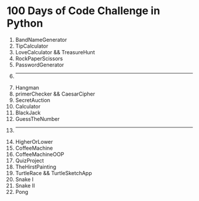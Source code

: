 # 100 Days of Code Challenge in Python 

1. BandNameGenerator 
2. TipCalculator
3. LoveCalculator && TreasureHunt
4. RockPaperScissors
5. PasswordGenerator
6. ***********************************
7. Hangman
8. primerChecker && CaesarCipher
9. SecretAuction
10. Calculator
11. BlackJack
12. GuessTheNumber
13. ***********************************
14. HigherOrLower
15. CoffeeMachine
16. CoffeeMachineOOP
17. QuizProject
18. TheHirstPainting
19. TurtleRace && TurtleSketchApp 
20. Snake I
21. Snake II
22. Pong
